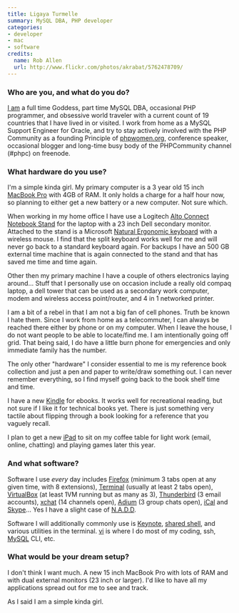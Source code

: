 ```yaml
---
title: Ligaya Turmelle
summary: MySQL DBA, PHP developer
categories:
- developer
- mac
- software
credits:
  name: Rob Allen
  url: http://www.flickr.com/photos/akrabat/5762478709/
---
```


### Who are you, and what do you do?

[I am](http://www.khankennels.com/blog/ "Ligaya's website.") a full time Goddess, part time MySQL DBA, occasional PHP programmer, and obsessive world traveler with a current count of 19 countries that I have lived in or visited. I work from home as a MySQL Support Engineer for Oracle, and try to stay actively involved with the PHP Community as a founding Principle of [phpwomen.org](http://phpwomen.org "A website for women in the PHP world."), conference speaker, occasional blogger and long-time busy body of the PHPCommunity channel (#phpc) on freenode.

### What hardware do you use?

I'm a simple kinda girl. My primary computer is a 3 year old 15 inch [MacBook Pro][macbook-pro] with 4GB of RAM. It only holds a charge for a half hour now, so planning to either get a new battery or a new computer. Not sure which.

When working in my home office I have use a Logitech [Alto Connect Notebook Stand][alto-connect] for the laptop with a 23 inch Dell secondary monitor. Attached to the stand is a Microsoft [Natural Ergonomic keyboard][natural-ergonomic-keyboard-4000] with a wireless mouse. I find that the split keyboard works well for me and will never go back to a standard keyboard again. For backups I have an 500 GB external time machine that is again connected to the stand and that has saved me time and time again.

Other then my primary machine I have a couple of others electronics laying around... Stuff that I personally use on occasion include a really old compaq laptop, a dell tower that can be used as a secondary work computer, modem and wireless access point/router, and 4 in 1 networked printer.

I am a bit of a rebel in that I am not a big fan of cell phones. Truth be known I hate them. Since I work from home as a telecommuter, I can always be reached there either by phone or on my computer. When I leave the house, I do not want people to be able to locate/find me. I am intentionally going off grid. That being said, I do have a little burn phone for emergencies and only immediate family has the number.

The only other "hardware" I consider essential to me is my reference book collection and just a pen and paper to write/draw something out. I can never remember everything, so I find myself going back to the book shelf time and time.

I have a new [Kindle][] for ebooks. It works well for recreational reading, but not sure if I like it for technical books yet. There is just something very tactile about flipping through a book looking for a reference that you vaguely recall.

I plan to get a new [iPad][ipad-2] to sit on my coffee table for light work (email, online, chatting) and playing games later this year.

### And what software?

Software I use *every* day includes [Firefox][] (minimum 3 tabs open at any given time, with 8 extensions), [Terminal][] (usually at least 2 tabs open), [VirtualBox][] (at least 1VM running but as many as 3), [Thunderbird][] (3 email accounts), [xchat][] (14 channels open), [Adium][] (3 group chats open), [iCal][] and [Skype][]... Yes I have a slight case of [N.A.D.D](http://www.randsinrepose.com/archives/2003/07/10/nadd.html "Rands' article on Nerd Attention Deficiency Disorder.").

Software I will additionally commonly use is [Keynote][], [shared shell][shared-shell], and various utilities in the terminal. [vi][] is where I do most of my coding, ssh, [MySQL][] CLI, etc.

### What would be your dream setup?

I don't think I want much. A new 15 inch MacBook Pro with lots of RAM and with dual external monitors (23 inch or larger). I'd like to have all my applications spread out for me to see and track.

As I said I am a simple kinda girl.

[ipad-2]: https://www.apple.com/ipad/ "A tablet device."
[natural-ergonomic-keyboard-4000]: http://www.microsoft.com/hardware/en-us/p/natural-ergonomic-keyboard-4000 "An ergonomic USB-based keyboard."
[alto-connect]: https://www.amazon.com/Logitech-Connect-Notebook-4-Port-Notebooks/dp/B00171377E "A laptop stands with a USB hub."
[macbook-pro]: https://www.apple.com/macbook-pro/ "A laptop."
[kindle]: https://www.amazon.com/Kindle-Ereader-ebook-reader/dp/B007HCCNJU "A digital book reader."
[ical]: https://en.wikipedia.org/wiki/ICal "Calendaring software included with Mac OS X."
[thunderbird]: https://www.mozilla.org/en-US/thunderbird/ "An open-source cross-platform mail client."
[terminal]: https://en.wikipedia.org/wiki/Terminal_(OS_X) "A console application included with Mac OS X."
[skype]: https://www.skype.com/en/ "Voice and video chat software."
[shared-shell]: http://www.oracle.com/us/support/systems/premier/shared-shell-sun-systems-163755.html "A Java-based tool to remotely control and view Sun systems."
[adium]: https://en.wikipedia.org/wiki/Adium "A multi-protocol chat application for the Mac."
[firefox]: https://www.mozilla.org/en-US/firefox/new/ "A cross-platform open-source web browser."
[mysql]: https://www.mysql.com/ "A relational database server."
[virtualbox]: https://www.virtualbox.org/ "Open-source virtualisation software."
[vi]: https://en.wikipedia.org/wiki/Vi "A command-line text editor."
[xchat]: http://xchat.org/ "A cross-platform IRC client."
[keynote]: https://www.apple.com/keynote/ "Presentation software for the Mac."

